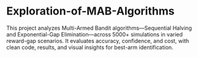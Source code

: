 # Exploration-of-MAB-Algorithms
This project analyzes Multi-Armed Bandit algorithms—Sequential Halving and Exponential-Gap Elimination—across 5000+ simulations in varied reward-gap scenarios. It evaluates accuracy, confidence, and cost, with clean code, results, and visual insights for best-arm identification.
